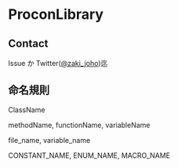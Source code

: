 # ProconLibrary

## Contact

Issue か Twitter([@zaki_joho](https://twitter.com/zaki_joho))迄

## 命名規則

ClassName

methodName, functionName, variableName

file_name, variable_name

CONSTANT_NAME, ENUM_NAME, MACRO_NAME
